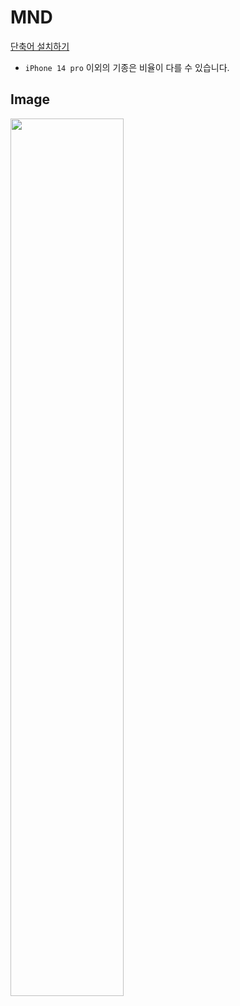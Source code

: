 # MND
[단축어 설치하기](https://www.icloud.com/shortcuts/5589cfb5396244f9994f9c3c0b99d518)

* `iPhone 14 pro` 이외의 기종은 비율이 다를 수 있습니다.

## Image
<img style="width: 60%;" src="https://i.ibb.co/HPkgcPg/327062394-c117538b-6110-4dd2-8d80-3462099617f4.png" />
